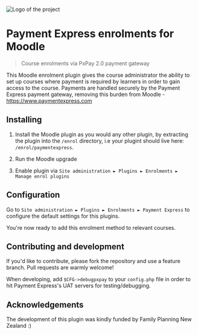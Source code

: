 ![Logo of the project](https://www.paymentexpress.com/Image/pxlogoclear.png)

# Payment Express enrolments for Moodle
> Course enrolments via PxPay 2.0 payment gateway

This Moodle enrolment plugin gives the course administrator the ability to
set up courses where payment is required by learners in order to gain access
to the course. Payments are handled securely by the Payment Express payment gateway,
removing this burden from Moodle - https://www.paymentexpress.com

## Installing

1. Install the Moodle plugin as you would any other plugin, by extracting the plugin
into the `/enrol` directory, i.e your plugint should live here: `/enrol/paymentexpress`.

2. Run the Moodle upgrade

3. Enable plugin via `Site administration ► Plugins ► Enrolments ► Manage enrol plugins`

## Configuration

Go to `Site administration ► Plugins ► Enrolments ► Payment Express` to
configure the default settings for this plugins.

You're now ready to add this enrolment method to relevant courses.

## Contributing and development

If you'd like to contribute, please fork the repository and use a feature
branch. Pull requests are warmly welcome!

When developing, add `$CFG->debugpxpay` to your `config.php` file in order to hit
Payment Express's UAT servers for testing/debugging.

## Acknowledgements
The development of this plugin was kindly funded by Family Planning New Zealand :)
